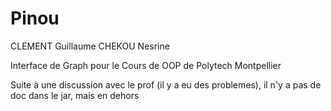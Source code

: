 # Pinou

CLEMENT Guillaume
CHEKOU Nesrine

Interface de Graph pour le Cours de OOP de Polytech Montpellier

Suite à une discussion avec le prof (il y a eu des problemes), il n'y a pas de doc dans le jar, mais en dehors
